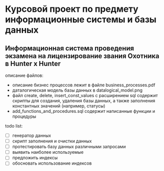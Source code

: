 # Курсовой проект по предмету информационные системы и базы данных 
## Информационная система проведения экзамена на лицензирование звания Охотника в Hunter x Hunter

описание файлов:
* описание бизнес процессов лежит в файле business_processes.pdf
* даталогическая модель базы данных в datalogical_model.png
* файл create, delete, insert_const_values с расширением sql содержит скрипты для создания, удаления базы данных, а также заполнения константных значений (например, статусы)
* add_functions_and_procedures.sql содержит написанные функции и процедуры


todo list:
- [ ] генератор данных
- [ ] скрипт заполнения и очистки данных
- [ ] протестировать базу данных различными запросами
- [ ] выявить наиболее используемые
- [ ] предложить индексы
- [ ] обосновать использование индексов
